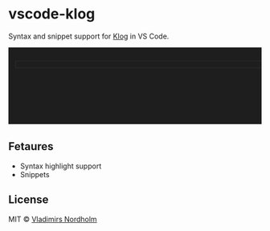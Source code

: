 # vscode-klog
Syntax and snippet support for [Klog](https://github.com/jotaen/klog) in VS Code.

![demo](/resource/vscode-klog.gif)

## Fetaures
- Syntax highlight support
- Snippets

## License
MIT © [Vladimirs Nordholm](https://github.com/vladdeSV)
